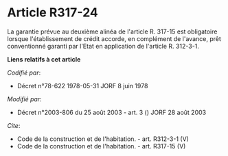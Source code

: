# Article R317-24

La garantie prévue au deuxième alinéa de l'article R. 317-15 est obligatoire lorsque l'établissement de crédit accorde, en
complément de l'avance, prêt conventionné garanti par l'Etat en application de l'article R. 312-3-1.

**Liens relatifs à cet article**

_Codifié par_:

  - Décret n°78-622 1978-05-31 JORF 8 juin 1978

_Modifié par_:

  - Décret n°2003-806 du 25 août 2003 - art. 3 () JORF 28 août 2003

_Cite_:

  - Code de la construction et de l'habitation. - art. R312-3-1 (V)
  - Code de la construction et de l'habitation. - art. R317-15 (V)
